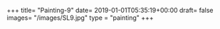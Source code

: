 +++
title= "Painting-9"
date= 2019-01-01T05:35:19+00:00
draft= false
images= "/images/SL9.jpg"
type = "painting"
+++
